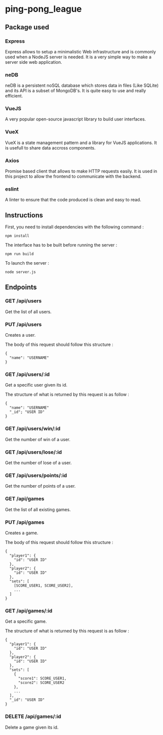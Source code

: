 # ping-pong_league

## Package used
### Express

Express allows to setup a minimalistic Web infrastructure and is commonly used when a NodeJS server is needed. It is a very simple
way to make a server side web application.

### neDB

neDB is a persistent noSQL database which stores data in files (Like SQLite) and its API is a subset of MongoDB's. 
It is quite easy to use and really efficient.

### VueJS

A very popular open-source javascript library to build user interfaces.

### VueX

VueX is a state management pattern and a library for VueJS applications. It is usefull to share data accross components.

### Axios

Promise based client that allows to make HTTP requests easily. It is used in this project to allow the frontend to communicate with the backend.

### eslint

A linter to ensure that the code produced is clean and easy to read.

## Instructions

First, you need to install dependencies with the following command :
```
npm install
```

The interface has to be built before running the server :
```
npm run build
```

To launch the server :
```
node server.js
```

## Endpoints

### GET /api/users

Get the list of all users.

### PUT /api/users

Creates a user.

The body of this request should follow this structure :

```
{
  "name": "USERNAME"
}
```

### GET /api/users/:id

Get a specific user given its id.

The structure of what is returned by this request is as follow :
```
{
  "name": "USERNAME"
  "_id"; "USER ID"
}
```

### GET /api/users/win/:id

Get the number of win of a user.

### GET /api/users/lose/:id

Get the number of lose of a user.

### GET /api/users/points/:id

Get the number of points of a user.

### GET /api/games

Get the list of all existing games.

### PUT /api/games

Creates a game.

The body of this request should follow this structure :

```
{
  "player1": {
    "id": "USER ID"
  },
  "player2": {
    "id": "USER ID"
  },
  "sets": [
    [SCORE_USER1, SCORE_USER2],
    ...
  ]
}
```

### GET /api/games/:id

Get a specific game.

The structure of what is returned by this request is as follow :
```
{
  "player1": {
    "id": "USER ID"
  },
  "player2": {
    "id": "USER ID"
  },
  "sets": [
    {
      "score1": SCORE_USER1,
      "score2": SCORE_USER2
    },
    ...
  ],
  "_id": "USER ID"
}
```

### DELETE /api/games/:id

Delete a game given its id.
